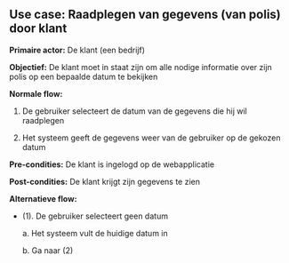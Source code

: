 ## Use case: Raadplegen van gegevens (van polis) door klant

**Primaire actor:** De klant (een bedrijf)

**Objectief:** De klant moet in staat zijn om alle nodige informatie over zijn polis op een bepaalde datum te bekijken

**Normale flow:**


1. De gebruiker selecteert de datum van de gegevens die hij wil raadplegen

2. Het systeem geeft de gegevens weer van de gebruiker op de gekozen datum


**Pre-condities:** De klant is ingelogd op de webapplicatie

**Post-condities:** De klant krijgt zijn gegevens te zien

**Alternatieve flow:**


* (1). De gebruiker selecteert geen datum

  a. Het systeem vult de huidige datum in

  b. Ga naar (2)
